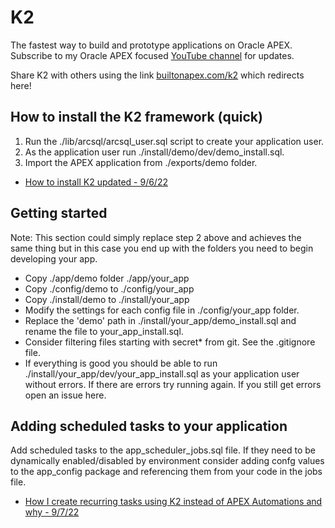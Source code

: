 # K2 

The fastest way to build and prototype applications on Oracle APEX. Subscribe to my Oracle APEX focused [YouTube channel](https://www.youtube.com/channel/UC8cIGO-lRvWM-mPtJdO_9XQ) for updates.

Share K2 with others using the link [builtonapex.com/k2](builtonapex.com/k2) which redirects here!

## How to install the K2 framework (quick)

1. Run the ./lib/arcsql/arcsql_user.sql script to create your application user.
2. As the application user run ./install/demo/dev/demo_install.sql. 
3. Import the APEX application from ./exports/demo folder.

* [How to install K2 updated - 9/6/22](https://youtu.be/FKdsuL_oYgw)

## Getting started 

Note: This section could simply replace step 2 above and achieves the same thing but in this case you end up with the folders you need to begin developing your app.

* Copy ./app/demo folder ./app/your_app
* Copy ./config/demo to ./config/your_app
* Copy ./install/demo to ./install/your_app
* Modify the settings for each config file in ./config/your_app folder.
* Replace the 'demo' path in ./install/your_app/demo_install.sql and rename the file to your_app_install.sql.
* Consider filtering files starting with secret* from git. See the .gitignore file.
* If everything is good you should be able to run ./install/your_app/dev/your_app_install.sql as your application user without errors. If there are errors try running again. If you still get errors open an issue here.

## Adding scheduled tasks to your application

Add scheduled tasks to the app_scheduler_jobs.sql file. If they need to be dynamically enabled/disabled by environment consider adding confg values to the app_config package and referencing them from your code in the jobs file.

* [How I create recurring tasks using K2 instead of APEX Automations and why - 9/7/22](https://youtu.be/WxwzxSFhuS4)
